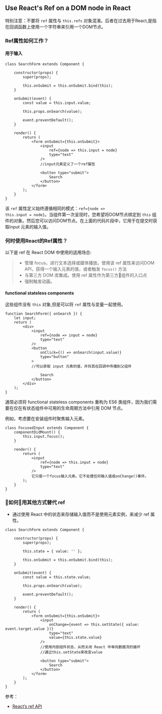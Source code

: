 ## Use React's Ref on a DOM node in React

特别注意：不要将 <code>ref</code> 属性与 <code>this.refs</code> 对象混淆。后者在过去用于React,是指在回调函数上使用一个字符串来引用一个DOM节点。

### Ref属性如何工作？

####  用于输入
```
class SearchForm extends Component {

    constructor(props) {
        super(props);

        this.onSubmit = this.onSubmit.bind(this);
    }

    onSubmit(event) {
        const value = this.input.value; 

        this.props.onSearch(value);

        event.preventDefault();
    }

    render() {
        return (
            <form onSubmit={this.onSubmit}>
                <input
                    ref={node => this.input = node}
                    type="text"
                />
                //input元素定义了一个ref属性

                <button type="submit">
                    Search
                </button>
            </form>
        );
    }
}
```

该 <code>ref</code> 属性定义始终遵循相同的模式：<code>ref={node => this.input = node}</code>。当组件第一次呈现时，您希望将DOM节点绑定到 <code>this</code> 组件的对象。然后您可以访问DOM节点。在上面的代码片段中，它用于在提交时获取input 元素的输入值。

### 何时使用React的Ref属性？

以下是 ref 在 React DOM 中使用的适用场合:
> + 管理 focus，进行文本选择或媒体播放。使用该 ref 属性来访问DOM API，获得一个输入元素的值，或者触发 <code>focus()</code> 方法
> + 与第三方 DOM 库集成。使用 ref 属性作为第三方组件的入口点
> + 强制触发动画。

#### functional stateless components

这些组件没有 <code>this</code> 对象,但是可以将 <code>ref</code> 属性与变量一起使用。
```
function SearchForm({ onSearch }) {
    let input;
    return (
        <div>
            <input
                ref={node => input = node}
                type="text"
            />
            <button
                onClick={() => onSearch(input.value)}
                type="button"
            >
            //可以获取 input 元素的值，并将其在回调中传播到父组件

                Search
            </button>
        </div>
    );
}
```

通常必须将 functional stateless components 重构为 ES6 类组件，因为我们需要在仅在有状态组件中可用的生命周期方法中引用 DOM 节点。

例如，考虑要在安装组件时聚焦输入元素。
```
class FocusedInput extends Component {
    componentDidMount() {
        this.input.focus();
    }

    render() {
        return (
            <input
                ref={node => this.input = node}
                type="text"
            />
            它只是一个focus输入元素。它不处理任何输入值或onChange()事件。
        );
    }
}
```




### 如何用其他方式替代 ref

+ 通过使用 React 中的状态来存储输入值而不是使用元素实例，来减少 ref 属性。

```
class SearchForm extends Component {

    constructor(props) {
        super(props);

        this.state = { value: '' };

        this.onSubmit = this.onSubmit.bind(this);
    }

    onSubmit(event) {
        const value = this.state.value;

        this.props.onSearch(value);

        event.preventDefault();
    }

    render() {
        return (
            <form onSubmit={this.onSubmit}>
                <input
                    onChange={event => this.setState({ value: event.target.value })}
                    type="text"
                    value={this.state.value}
                />
                //使用内部组件状态，从而关闭 React 中单向数据流的循环
                //通过this.setState来改变value

                <button type="submit">
                    Search
                </button>
            </form>
        );
    }
}

```

参考：
+ [React’s ref API](https://www.robinwieruch.de/react-ref-attribute-dom-node/)

